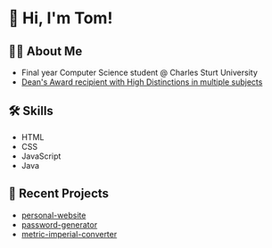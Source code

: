 # 👋 Hi, I'm Tom!

## 👨‍🎓 About Me
- Final year Computer Science student @ Charles Sturt University<br>
- [Dean's Award recipient with High Distinctions in multiple subjects](https://www.linkedin.com/in/tommicallef/)<br>

## 🛠️ Skills
- HTML
- CSS
- JavaScript
- Java

## 📂 Recent Projects
- [personal-website](https://github.com/tommicallef/personal-website)
- [password-generator](https://github.com/tommicallef/password-generator)
- [metric-imperial-converter](https://github.com/tommicallef/metric-imperial-converter)
